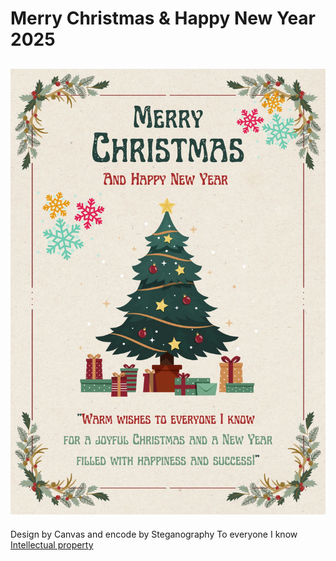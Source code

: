 # Merry Christmas & Happy New Year 2025
![img_me](img/Keycard.png)
----------------------------------------------------------------------
Design by Canvas and encode by Steganography
To everyone I know
[Intellectual property](https://6530200517.github.io/intellectual-property)
